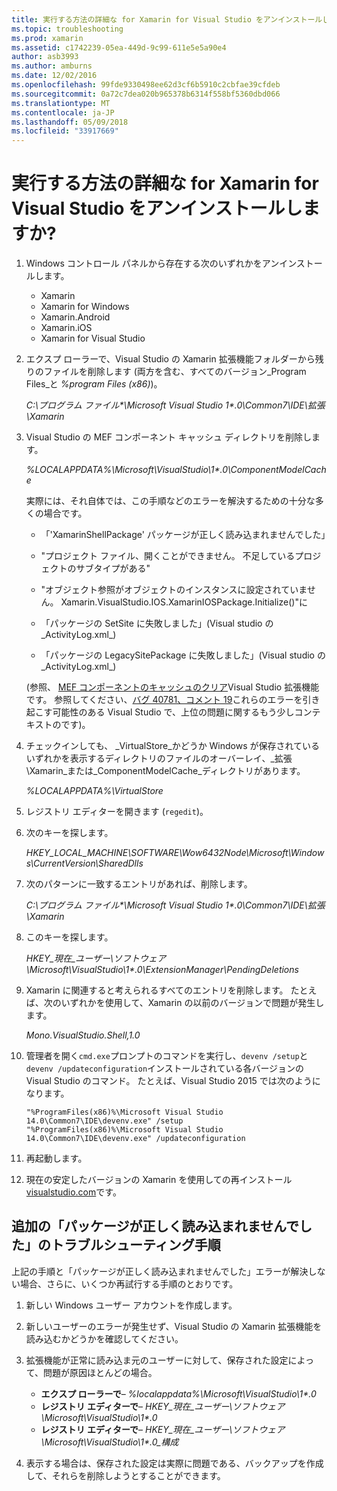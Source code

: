 ```yaml
---
title: 実行する方法の詳細な for Xamarin for Visual Studio をアンインストールしますか?
ms.topic: troubleshooting
ms.prod: xamarin
ms.assetid: c1742239-05ea-449d-9c99-611e5e5a90e4
author: asb3993
ms.author: amburns
ms.date: 12/02/2016
ms.openlocfilehash: 99fde9330498ee62d3cf6b5910c2cbfae39cfdeb
ms.sourcegitcommit: 0a72c7dea020b965378b6314f558bf5360dbd066
ms.translationtype: MT
ms.contentlocale: ja-JP
ms.lasthandoff: 05/09/2018
ms.locfileid: "33917669"
---
```

# <a name="how-do-i-perform-a-thorough-uninstall-for-xamarin-for-visual-studio"></a>実行する方法の詳細な for Xamarin for Visual Studio をアンインストールしますか?


1.  Windows コントロール パネルから存在する次のいずれかをアンインストールします。

    -   Xamarin
    -   Xamarin for Windows
    -   Xamarin.Android
    -   Xamarin.iOS
    -   Xamarin for Visual Studio

2.  エクスプ ローラーで、Visual Studio の Xamarin 拡張機能フォルダーから残りのファイルを削除します (両方を含む、すべてのバージョン_Program Files_と _%program Files (x86)_)。

    _C:\\プログラム ファイル\*\\Microsoft Visual Studio 1\*.0\\Common7\\IDE\\拡張\\Xamarin_

3.  Visual Studio の MEF コンポーネント キャッシュ ディレクトリを削除します。

    _%LOCALAPPDATA%\\Microsoft\\VisualStudio\\1\*.0\\ComponentModelCache_

    実際には、それ自体では、この手順などのエラーを解決するための十分な多くの場合です。

    -   「'XamarinShellPackage' パッケージが正しく読み込まれませんでした」

    -   "プロジェクト ファイル、開くことができません。 不足しているプロジェクトのサブタイプがある"

    -   "オブジェクト参照がオブジェクトのインスタンスに設定されていません。  Xamarin.VisualStudio.IOS.XamarinIOSPackage.Initialize()"に

    -   「パッケージの SetSite に失敗しました」(Visual studio の_ActivityLog.xml_)

    -   「パッケージの LegacySitePackage に失敗しました」(Visual studio の_ActivityLog.xml_)

    (参照、 [MEF コンポーネントのキャッシュのクリア](https://visualstudiogallery.msdn.microsoft.com/22b94661-70c7-4a93-9ca3-8b6dd45f47cd)Visual Studio 拡張機能です。  参照してください、[バグ 40781、コメント 19](https://bugzilla.xamarin.com/show_bug.cgi?id=40781#c19)これらのエラーを引き起こす可能性のある Visual Studio で、上位の問題に関するもう少しコンテキストのです)。

4.  チェックインしても、 _VirtualStore_かどうか Windows が保存されているいずれかを表示するディレクトリのファイルのオーバーレイ、_拡張\\Xamarin_または_ComponentModelCache_ディレクトリがあります。

    _%LOCALAPPDATA%\\VirtualStore_

5.  レジストリ エディターを開きます (`regedit`)。

6.  次のキーを探します。

    _HKEY\_LOCAL\_MACHINE\\SOFTWARE\\Wow6432Node\\Microsoft\\Windows\\CurrentVersion\\SharedDlls_

7.  次のパターンに一致するエントリがあれば、削除します。

    _C:\\プログラム ファイル\*\\Microsoft Visual Studio 1\*.0\\Common7\\IDE\\拡張\\Xamarin_

8.  このキーを探します。

    _HKEY\_現在\_ユーザー\\ソフトウェア\\Microsoft\\VisualStudio\\1\*.0\\ExtensionManager\\PendingDeletions_

9.  Xamarin に関連すると考えられるすべてのエントリを削除します。  たとえば、次のいずれかを使用して、Xamarin の以前のバージョンで問題が発生します。

    _Mono.VisualStudio.Shell,1.0_

10. 管理者を開く`cmd.exe`プロンプトのコマンドを実行し、`devenv /setup`と`devenv /updateconfiguration`インストールされている各バージョンの Visual Studio のコマンド。  たとえば、Visual Studio 2015 では次のようになります。

    ```
    "%ProgramFiles(x86)%\Microsoft Visual Studio 14.0\Common7\IDE\devenv.exe" /setup
    "%ProgramFiles(x86)%\Microsoft Visual Studio 14.0\Common7\IDE\devenv.exe" /updateconfiguration
    ```

11. 再起動します。

12. 現在の安定したバージョンの Xamarin を使用しての再インストール[visualstudio.com](https://visualstudio.com/xamarin/)です。

## <a name="additional-troubleshooting-steps-for-package-did-not-load-correctly"></a>追加の「パッケージが正しく読み込まれませんでした」のトラブルシューティング手順

上記の手順と「パッケージが正しく読み込まれませんでした」エラーが解決しない場合、さらに、いくつか再試行する手順のとおりです。

1.  新しい Windows ユーザー アカウントを作成します。

2.  新しいユーザーのエラーが発生せず、Visual Studio の Xamarin 拡張機能を読み込むかどうかを確認してください。

3.  拡張機能が正常に読み込ま元のユーザーに対して、保存された設定によって、問題が原因ほとんどの場合。

    -   **エクスプ ローラーで**– _%localappdata%\\Microsoft\\VisualStudio\\1\*.0_
    -   **レジストリ エディターで**– _HKEY\_現在\_ユーザー\\ソフトウェア\\Microsoft\\VisualStudio\\1\*.0_
    -   **レジストリ エディターで**– _HKEY\_現在\_ユーザー\\ソフトウェア\\Microsoft\\VisualStudio\\1\*.0\_構成_

4.  表示する場合は、保存された設定は実際に問題である、バックアップを作成して、それらを削除しようとすることができます。

